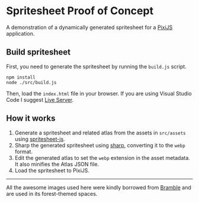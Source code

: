 # Spritesheet Proof of Concept

A demonstration of a dynamically generated spritesheet for a [PixiJS](https://www.npmjs.com/package/sharp) application.

## Build spritesheet

First, you need to generate the spritesheet by running the `build.js` script.

```shell
npm install
node ./src/build.js
```

Then, load the `index.html` file in your browser. If you are using Visual Studio Code I suggest [Live Server](https://marketplace.visualstudio.com/items?itemName=ritwickdey.LiveServer).

## How it works

1. Generate a spritesheet and related atlas from the assets in `src/assets` using [spritesheet-js](https://www.npmjs.com/package/spritesheet-js).
2. Sharp the generated spritesheet using [sharp](https://www.npmjs.com/package/sharp), converting it to the `webp` format.
3. Edit the generated atlas to set the `webp` extension in the asset metadata. It also minifies the Atlas JSON file.
4. Load the spritesheet to PixiJS.

---

All the awesome images used here were kindly borrowed from [Bramble](https://www.bramble.live) and are used in its forest-themed spaces.
